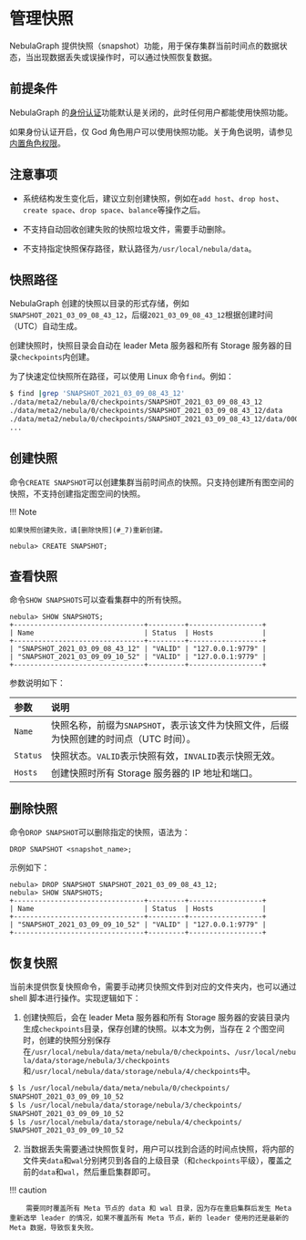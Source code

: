 # 管理快照

NebulaGraph 提供快照（snapshot）功能，用于保存集群当前时间点的数据状态，当出现数据丢失或误操作时，可以通过快照恢复数据。

## 前提条件

NebulaGraph 的[身份认证](../7.data-security/1.authentication/1.authentication.md)功能默认是关闭的，此时任何用户都能使用快照功能。

如果身份认证开启，仅 God 角色用户可以使用快照功能。关于角色说明，请参见[内置角色权限](../7.data-security/1.authentication/3.role-list.md)。

## 注意事项

- 系统结构发生变化后，建议立刻创建快照，例如在`add host`、`drop host`、`create space`、`drop space`、`balance`等操作之后。

- 不支持自动回收创建失败的快照垃圾文件，需要手动删除。

- 不支持指定快照保存路径，默认路径为`/usr/local/nebula/data`。

## 快照路径

NebulaGraph 创建的快照以目录的形式存储，例如`SNAPSHOT_2021_03_09_08_43_12`，后缀`2021_03_09_08_43_12`根据创建时间（UTC）自动生成。

创建快照时，快照目录会自动在 leader Meta 服务器和所有 Storage 服务器的目录`checkpoints`内创建。

为了快速定位快照所在路径，可以使用 Linux 命令`find`。例如：

```bash
$ find |grep 'SNAPSHOT_2021_03_09_08_43_12'
./data/meta2/nebula/0/checkpoints/SNAPSHOT_2021_03_09_08_43_12
./data/meta2/nebula/0/checkpoints/SNAPSHOT_2021_03_09_08_43_12/data
./data/meta2/nebula/0/checkpoints/SNAPSHOT_2021_03_09_08_43_12/data/000081.sst
...
```

## 创建快照

命令`CREATE SNAPSHOT`可以创建集群当前时间点的快照。只支持创建所有图空间的快照，不支持创建指定图空间的快照。

!!! Note

    如果快照创建失败，请[删除快照](#_7)重新创建。

```ngql
nebula> CREATE SNAPSHOT;
```

## 查看快照

命令`SHOW SNAPSHOTS`可以查看集群中的所有快照。

```ngql
nebula> SHOW SNAPSHOTS;
+--------------------------------+---------+------------------+
| Name                           | Status  | Hosts            |
+--------------------------------+---------+------------------+
| "SNAPSHOT_2021_03_09_08_43_12" | "VALID" | "127.0.0.1:9779" |
| "SNAPSHOT_2021_03_09_09_10_52" | "VALID" | "127.0.0.1:9779" |
+--------------------------------+---------+------------------+
```

参数说明如下：

|参数|说明|
|:---|:---|
|`Name`|快照名称，前缀为`SNAPSHOT`，表示该文件为快照文件，后缀为快照创建的时间点（UTC 时间）。|
|`Status`|快照状态。`VALID`表示快照有效，`INVALID`表示快照无效。|
|`Hosts`|创建快照时所有 Storage 服务器的 IP 地址和端口。|

## 删除快照

命令`DROP SNAPSHOT`可以删除指定的快照，语法为：

```ngql
DROP SNAPSHOT <snapshot_name>;
```

示例如下：

```ngql
nebula> DROP SNAPSHOT SNAPSHOT_2021_03_09_08_43_12;
nebula> SHOW SNAPSHOTS;
+--------------------------------+---------+------------------+
| Name                           | Status  | Hosts            |
+--------------------------------+---------+------------------+
| "SNAPSHOT_2021_03_09_09_10_52" | "VALID" | "127.0.0.1:9779" |
+--------------------------------+---------+------------------+
```

## 恢复快照

当前未提供恢复快照命令，需要手动拷贝快照文件到对应的文件夹内，也可以通过 shell 脚本进行操作。实现逻辑如下：

1. 创建快照后，会在 leader Meta 服务器和所有 Storage 服务器的安装目录内生成`checkpoints`目录，保存创建的快照。以本文为例，当存在 2 个图空间时，创建的快照分别保存在`/usr/local/nebula/data/meta/nebula/0/checkpoints`、`/usr/local/nebula/data/storage/nebula/3/checkpoints`和`/usr/local/nebula/data/storage/nebula/4/checkpoints`中。

  ```bash
  $ ls /usr/local/nebula/data/meta/nebula/0/checkpoints/
  SNAPSHOT_2021_03_09_09_10_52
  $ ls /usr/local/nebula/data/storage/nebula/3/checkpoints/
  SNAPSHOT_2021_03_09_09_10_52
  $ ls /usr/local/nebula/data/storage/nebula/4/checkpoints/
  SNAPSHOT_2021_03_09_09_10_52
  ```

2. 当数据丢失需要通过快照恢复时，用户可以找到合适的时间点快照，将内部的文件夹`data`和`wal`分别拷贝到各自的上级目录（和`checkpoints`平级），覆盖之前的`data`和`wal`，然后重启集群即可。

  !!! caution

        需要同时覆盖所有 Meta 节点的 data 和 wal 目录，因为存在重启集群后发生 Meta 重新选举 leader 的情况，如果不覆盖所有 Meta 节点，新的 leader 使用的还是最新的 Meta 数据，导致恢复失败。

<!-- TODO

## 相关文档

除了使用快照，用户还可以使用备份恢复工具 Backup&Restore（BR）备份或恢复 NebulaGraph 数据。详情请参见 [Backup&Restore](2.backup-restore/1.what-is-br.md)。
-->
